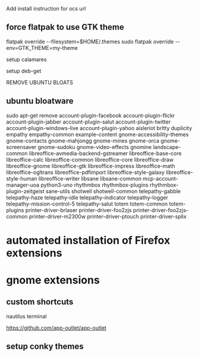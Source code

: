 Add install instruction for ocs url

## force flatpak to use GTK theme
flatpak override --filesystem=$HOME/.themes
sudo flatpak override --env=GTK_THEME=my-theme 

setup calamares

setup deb-get

REMOVE UBUNTU BLOATS

## ubuntu bloatware
sudo apt-get remove account-plugin-facebook account-plugin-flickr account-plugin-jabber account-plugin-salut 
account-plugin-twitter account-plugin-windows-live account-plugin-yahoo aisleriot brltty duplicity empathy empathy-common 
example-content gnome-accessibility-themes gnome-contacts gnome-mahjongg gnome-mines gnome-orca gnome-screensaver gnome-sudoku 
gnome-video-effects gnomine landscape-common libreoffice-avmedia-backend-gstreamer libreoffice-base-core libreoffice-calc 
libreoffice-common libreoffice-core libreoffice-draw libreoffice-gnome libreoffice-gtk libreoffice-impress libreoffice-math 
libreoffice-ogltrans libreoffice-pdfimport libreoffice-style-galaxy libreoffice-style-human libreoffice-writer libsane libsane-common 
mcp-account-manager-uoa python3-uno rhythmbox rhythmbox-plugins rhythmbox-plugin-zeitgeist sane-utils shotwell shotwell-common telepathy-gabble 
telepathy-haze telepathy-idle telepathy-indicator telepathy-logger telepathy-mission-control-5 telepathy-salut totem totem-common totem-plugins 
printer-driver-brlaser printer-driver-foo2zjs 
printer-driver-foo2zjs-common printer-driver-m2300w printer-driver-ptouch printer-driver-splix

# automated installation of Firefox extensions
# gnome extensions
## custom shortcuts

nautilus terminal

https://github.com/app-outlet/app-outlet  
## setup conky themes